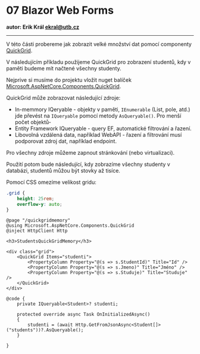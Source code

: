 # 07 Blazor Web Forms

**autor: Erik Král ekral@utb.cz**

---

V této části probereme jak zobrazit velké množství dat pomocí componenty [QuickGrid](https://aspnet.github.io/quickgridsamples/).

V následujícím příkladu použijeme QuickGrid pro zobrazení studentů, kdy v paměti budeme mít načtené všechny studenty.

Nejprive si musíme do projektu vložit nuget balíček [Microsoft.AspNetCore.Components.QuickGrid](https://www.nuget.org/packages/Microsoft.AspNetCore.Components.QuickGrid).

QuickGrid může zobrazovat následující zdroje:

- In-memmory IQeryable - objekty v paměti, `IEnumerable` (List, pole, atd.) jde převést na `IQueryable` pomocí metody `AsQueryable()`. Pro menší počet objektů-
- Entity Framework IQueryable - query EF, automatické filtrování a řazení.
- Libovolná vzdálená data, například WebAPI - řazení a filtrování musí podporovat zdroj dat, například endpoint.

Pro všechny zdroje můžeme zapnout stránkování (nebo virtualizaci). 

Použití potom bude následující, kdy zobrazíme všechny studenty v databázi, studentů můžou být stovky až tisíce.

Pomocí CSS omezíme velikost gridu:

```css
.grid {
    height: 25rem;
    overflow-y: auto;
}
```

```razor
@page "/quickgridmemory"
@using Microsoft.AspNetCore.Components.QuickGrid
@inject HttpClient Http

<h3>StudentsQuickGridMemory</h3>

<div class="grid">
    <QuickGrid Items="studenti">
        <PropertyColumn Property="@(s => s.StudentId)" Title="Id" />
        <PropertyColumn Property="@(s => s.Jmeno)" Title="Jméno" />
        <PropertyColumn Property="@(s => s.Studuje)" Title="Studuje" />
    </QuickGrid>
</div>

@code {
    private IQueryable<Student>? studenti;

    protected override async Task OnInitializedAsync()
    {
        studenti = (await Http.GetFromJsonAsync<Student[]>("students"))?.AsQueryable();
    }

}
```